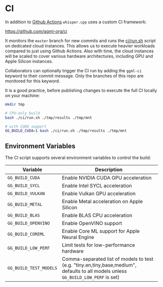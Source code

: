 # CI

In addition to [Github Actions](https://github.com/ggerganov/whisper.cpp/actions) `whisper.cpp` uses a custom CI framework:

https://github.com/ggml-org/ci

It monitors the `master` branch for new commits and runs the
[ci/run.sh](https://github.com/ggerganov/whisper.cpp/blob/master/ci/run.sh) script on dedicated cloud instances. This allows us
to execute heavier workloads compared to just using Github Actions. Also with time, the cloud instances will be scaled
to cover various hardware architectures, including GPU and Apple Silicon instances.

Collaborators can optionally trigger the CI run by adding the `ggml-ci` keyword to their commit message.
Only the branches of this repo are monitored for this keyword.

It is a good practice, before publishing changes to execute the full CI locally on your machine:

```bash
mkdir tmp

# CPU-only build
bash ./ci/run.sh ./tmp/results ./tmp/mnt

# with CUDA support
GG_BUILD_CUDA=1 bash ./ci/run.sh ./tmp/results ./tmp/mnt
```

## Environment Variables

The CI script supports several environment variables to control the build:

| Variable | Description |
|----------|-------------|
| `GG_BUILD_CUDA` | Enable NVIDIA CUDA GPU acceleration |
| `GG_BUILD_SYCL` | Enable Intel SYCL acceleration |
| `GG_BUILD_VULKAN` | Enable Vulkan GPU acceleration |
| `GG_BUILD_METAL` | Enable Metal acceleration on Apple Silicon |
| `GG_BUILD_BLAS` | Enable BLAS CPU acceleration |
| `GG_BUILD_OPENVINO` | Enable OpenVINO support |
| `GG_BUILD_COREML` | Enable Core ML support for Apple Neural Engine |
| `GG_BUILD_LOW_PERF` | Limit tests for low-performance hardware |
| `GG_BUILD_TEST_MODELS` | Comma-separated list of models to test (e.g. "tiny.en,tiny,base,medium", defaults to all models unless `GG_BUILD_LOW_PERF` is set) |

